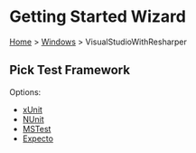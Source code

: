 <!--
GENERATED FILE - DO NOT EDIT
This file was generated by [MarkdownSnippets](https://github.com/SimonCropp/MarkdownSnippets).
Source File: /docs/mdsource/wiz/picktest_Windows_VisualStudioWithResharper.source.md
To change this file edit the source file and then run MarkdownSnippets.
-->

# Getting Started Wizard

[Home](/docs/wiz/readme.md) > [Windows](pickide_Windows.md) > VisualStudioWithResharper

## Pick Test Framework

Options:
 * [xUnit](result_Windows_VisualStudioWithResharper_xUnit.md)
 * [NUnit](result_Windows_VisualStudioWithResharper_NUnit.md)
 * [MSTest](result_Windows_VisualStudioWithResharper_MSTest.md)
 * [Expecto](result_Windows_VisualStudioWithResharper_Expecto.md)
